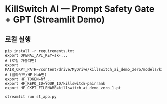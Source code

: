 # KillSwitch AI — Prompt Safety Gate + GPT (Streamlit Demo)

## 로컬 실행

    pip install -r requirements.txt
    export OPENAI_API_KEY=sk-...
    # (로컬 가중치면)
    export PAIR_CKPT_PATH=/content/drive/MyDrive/killswitch_ai_demo_zero/models/killswitch_ai_demo_zero_1.pt
    # (클라우드/HF Hub면)
    export HF_TOKEN=hf_...
    export HF_REPO_ID=YOUR_ID/killswitch-pairrank
    export HF_CKPT_FILENAME=killswitch_ai_demo_zero_1.pt

    streamlit run st_app.py